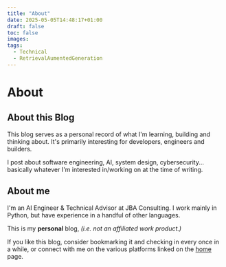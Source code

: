 ```yaml
---
title: "About"
date: 2025-05-05T14:48:17+01:00
draft: false
toc: false
images:
tags:
  - Technical
  - RetrievalAumentedGeneration
---
```

# About
## About this Blog

This blog serves as a personal record of what I'm learning, building and thinking about. It's primarily interesting for developers, engineers and builders.

I post about software engineering, AI, system design, cybersecurity... basically whatever I'm interested in/working on at the time of writing.

## About me

I'm an AI Engineer & Technical Advisor at JBA Consulting. I work mainly in Python, but have experience in a handful of other languages.

This is my **personal** blog, *(i.e. not an affiliated work product.)*

If you like this blog, consider bookmarking it and checking in every once in a while, or connect with me on the various platforms linked on the [home](/) page.